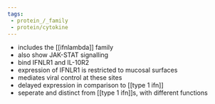 ```yaml
---
tags:
 - protein_/_family
 - protein/cytokine
---
```

- includes the [[ifnlambda]] family 
- also show JAK-STAT signalling 
- bind IFNLR1 and IL-10R2
- expression of IFNLR1 is restricted to mucosal surfaces
- mediates viral control at these sites 
- delayed expression in comparison to [[type 1 ifn]]
- seperate and distinct from [[type 1 ifn]]s, with different functions 